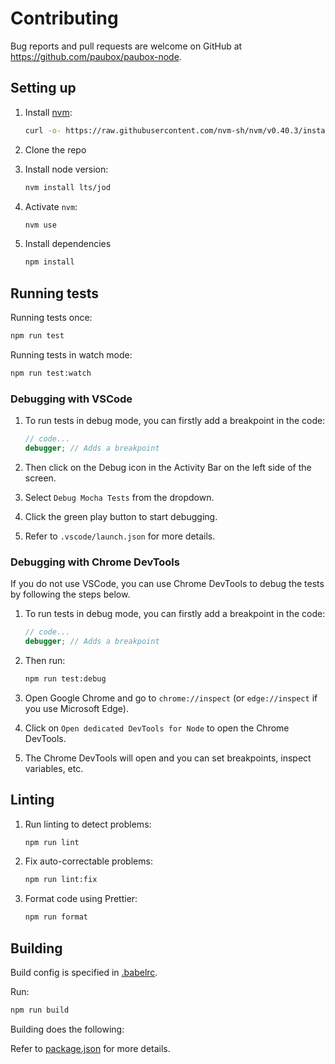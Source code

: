 # Contributing

Bug reports and pull requests are welcome on GitHub at <https://github.com/paubox/paubox-node>.

## Setting up

1. Install [nvm](https://github.com/nvm-sh/nvm):

   ```sh
   curl -o- https://raw.githubusercontent.com/nvm-sh/nvm/v0.40.3/install.sh | bash
   ```

2. Clone the repo
3. Install node version:

   ```sh
   nvm install lts/jod
   ```

4. Activate `nvm`:

   ```sh
   nvm use
   ```

5. Install dependencies

   ```sh
   npm install
   ```

## Running tests

Running tests once:

```sh
npm run test
```

Running tests in watch mode:

```sh
npm run test:watch
```

### Debugging with VSCode

1. To run tests in debug mode, you can firstly add a breakpoint in the code:

   ```js
   // code...
   debugger; // Adds a breakpoint
   ```

2. Then click on the Debug icon in the Activity Bar on the left side of the screen.
3. Select `Debug Mocha Tests` from the dropdown.
4. Click the green play button to start debugging.
5. Refer to `.vscode/launch.json` for more details.

### Debugging with Chrome DevTools

If you do not use VSCode, you can use Chrome DevTools to debug the tests by following the steps below.

1. To run tests in debug mode, you can firstly add a breakpoint in the code:

   ```js
   // code...
   debugger; // Adds a breakpoint
   ```

2. Then run:

   ```sh
   npm run test:debug
   ```

3. Open Google Chrome and go to `chrome://inspect` (or `edge://inspect` if you use Microsoft Edge).

4. Click on `Open dedicated DevTools for Node` to open the Chrome DevTools.

5. The Chrome DevTools will open and you can set breakpoints, inspect variables, etc.

## Linting

1. Run linting to detect problems:

   ```sh
   npm run lint
   ```

2. Fix auto-correctable problems:

   ```sh
   npm run lint:fix
   ```

3. Format code using Prettier:

   ```sh
   npm run format
   ```

## Building

Build config is specified in [.babelrc](.babelrc).

Run:

```sh
npm run build
```

Building does the following:

Refer to [package.json](package.json) for more details.
